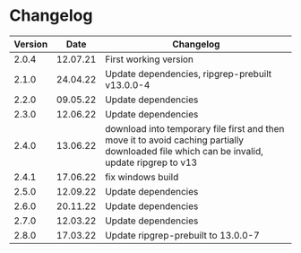 # Changelog

| Version | Date     | Changelog                                                                                                                                  |
| ------- | -------- | ------------------------------------------------------------------------------------------------------------------------------------------ |
| 2.0.4   | 12.07.21 | First working version                                                                                                                      |
| 2.1.0   | 24.04.22 | Update dependencies, ripgrep-prebuilt v13.0.0-4                                                                                            |
| 2.2.0   | 09.05.22 | Update dependencies                                                                                                                        |
| 2.3.0   | 12.06.22 | Update dependencies                                                                                                                        |
| 2.4.0   | 13.06.22 | download into temporary file first and then move it to avoid caching partially downloaded file which can be invalid, update ripgrep to v13 |
| 2.4.1   | 17.06.22 | fix windows build                                                                                                                          |
| 2.5.0   | 12.09.22 | Update dependencies                                                                                                                        |
| 2.6.0   | 20.11.22 | Update dependencies                                                                                                                        |
| 2.7.0   | 12.03.22 | Update dependencies                                                                                                                        |
| 2.8.0   | 17.03.22 | Update ripgrep-prebuilt to 13.0.0-7                                                                                                        |
